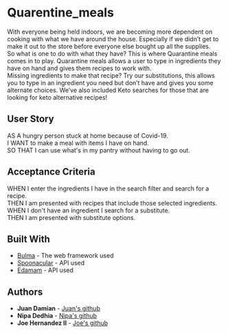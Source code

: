 # Quarentine_meals


With everyone being held indoors, we are becoming more dependent on cooking with what we have around the house.  Especially if we didn’t get to make it out to the store before everyone else bought up all the supplies.  
So what is one to do with what they have? 
This is where Quarantine meals comes in to play.  Quarantine meals allows a user to type in ingredients they have on hand and gives them recipes to work with.  
Missing ingredients to make that recipe?
Try our substitutions, this allows you to type in an ingredient you need but don’t have and gives you some alternate choices.
We’ve also included Keto searches for those that are looking for keto alternative recipes!


## User Story
AS A  hungry person stuck at home because of Covid-19.  
I WANT to make a meal with items I have on hand.  
SO THAT I can use what's in my pantry without having to go out.  

## Acceptance Criteria
WHEN I enter the ingredients I have in the search filter and search for a recipe.  
THEN I am presented with recipes that include those selected ingredients.  
WHEN I don't have an ingredient I search for a substitute.  
THEN I am presented with substitute options.  




## Built With

* [Bulma](https://bulma.io/) - The web framework used
* [Spoonacular](https://spoonacular.com/food-api) - API used
* [Edamam](https://developer.edamam.com/) - API used



## Authors

* **Juan Damian** - [Juan's github](https://github.com/damianjuan)
* **Nipa Dedhia** - [Nipa's github](https://github.com/nipadedhia)
* **Joe Hernandez II** - [Joe's github](https://github.com/JoeHernandezII)



